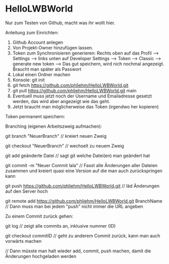 # HelloLWBWorld
Nur zum Testen von Github, macht was ihr wollt hier.

Anleitung zum Einrichten:

1. Github Account anlegen
2. Von Projekt-Owner hinzufügen lassen.
3. Token zum Synchronisieren generieren: Rechts oben auf das Profil -->
Settings --> links unten auf Developer Settings --> Token --> Classic --> 
generate new token
--> Das gut speichern, wird nich nochmal angezeigt. Braucht man später als
Passwort
4. Lokal einen Ordner machen 
5. Konsole: git init
6. git fetch https://github.com/phliehm/HelloLWBWorld.git		
7. git pull https://github.com/phliehm/HelloLWBWorld.git main
8. Eventuell muss jetzt noch der Username und Emailadresse gesetzt werden, 
das wird aber angezeigt wie das geht.
9. Jetzt braucht man möglicherweise das Token (irgendwo her kopieren)

Token permanent speichern:


Branching (eigenen Arbeitszweig aufmachen):

git branch "NeuerBranch" 	// kreiert neuen Zweig

git checkout "NeuerBranch"	// wechselt zu neuem Zweig

git add	geänderte Datei		// sagt git welche Datei(en) man geändert hat

git commit -m "Neuer Commit lala" // Fasst alle Änderungen aller Dateien zusammen und kreiert quasi eine Version auf die man auch zurückspringen kann

git push https://github.com/phliehm/HelloLWBWorld.git // läd Änderungen auf den Server hoch

git remote add https://github.com/phliehm/HelloLWBWorld.git BranchName // Dann muss man bei jedem "push" nicht immer die URL angeben


Zu einem Commit zurück gehen: 

git log // zeigt alle commits an, inklusive nummer (ID)

git checkout commitID // geht zu anderem Commit zurück, kann man auch vorwärts machen

// Dann müsste man halt wieder add, commit, push machen, damit die Änderungen hochgeladen werden

